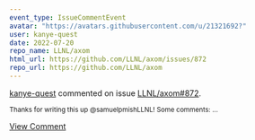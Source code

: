 ```yaml
---
event_type: IssueCommentEvent
avatar: "https://avatars.githubusercontent.com/u/21321692?"
user: kanye-quest
date: 2022-07-20
repo_name: LLNL/axom
html_url: https://github.com/LLNL/axom/issues/872
repo_url: https://github.com/LLNL/axom
---
```


<a href='https://github.com/kanye-quest' target='_blank'>kanye-quest</a> commented on issue <a href='https://github.com/LLNL/axom/issues/872' target='_blank'>LLNL/axom#872</a>.

<small>Thanks for writing this up @samuelpmishLLNL! Some comments:...</small>

<a href='https://github.com/LLNL/axom/issues/872' target='_blank'>View Comment</a>